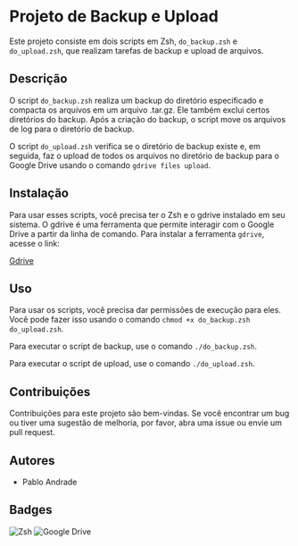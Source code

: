 # Projeto de Backup e Upload

Este projeto consiste em dois scripts em Zsh, `do_backup.zsh` e `do_upload.zsh`, que realizam tarefas de backup e upload de arquivos.

## Descrição

O script `do_backup.zsh` realiza um backup do diretório especificado e compacta os arquivos em um arquivo .tar.gz. Ele também exclui certos diretórios do backup. Após a criação do backup, o script move os arquivos de log para o diretório de backup.

O script `do_upload.zsh` verifica se o diretório de backup existe e, em seguida, faz o upload de todos os arquivos no diretório de backup para o Google Drive usando o comando `gdrive files upload`.

## Instalação

Para usar esses scripts, você precisa ter o Zsh e o gdrive instalado em seu sistema. 
O gdrive é uma ferramenta que permite interagir com o Google Drive a partir da linha de comando. 
Para instalar a ferramenta `gdrive`, acesse o link:

[Gdrive](https://github.com/glotlabs/gdrive)

## Uso

Para usar os scripts, você precisa dar permissões de execução para eles. Você pode fazer isso usando o comando `chmod +x do_backup.zsh do_upload.zsh`.

Para executar o script de backup, use o comando `./do_backup.zsh`.

Para executar o script de upload, use o comando `./do_upload.zsh`.

## Contribuições

Contribuições para este projeto são bem-vindas. Se você encontrar um bug ou tiver uma sugestão de melhoria, por favor, abra uma issue ou envie um pull request.

## Autores

- Pablo Andrade

## Badges

![Zsh](https://img.shields.io/badge/Zsh-5.8-blue)
![Google Drive](https://img.shields.io/badge/Google%20Drive-v3.0.0-green)
